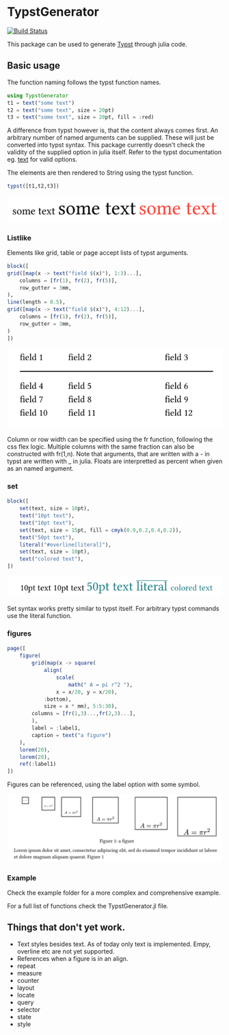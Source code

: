 # TypstGenerator

[![Build Status](https://github.com/onecalfman/TypstGenerator.jl/actions/workflows/CI.yml/badge.svg?branch=main)](https://github.com/onecalfman/TypstGenerator.jl/actions/workflows/CI.yml?query=branch%3Amain)

This package can be used to generate [Typst](https://typst.app/home) through julia code.

## Basic usage
The function naming follows the typst function names.

```julia
using TypstGenerator
t1 = text("some text")
t2 = text("some text", size = 20pt)
t3 = text("some text", size = 20pt, fill = :red)
```

A difference from typst however is, that the content always comes first.
An arbitrary number of named arguments can be supplied. These will just
be converted into typst syntax. This package currently doesn't check
the validity of the supplied option in julia itself.
Refer to the typst documentation eg. [text](https://typst.app/docs/reference/text/text/) for valid options.

The elements are then rendered to String using the typst function.

```julia
typst([t1,t2,t3])
```

![](./docs/src/assets/example_1.png)


### Listlike
Elements like grid, table or page accept lists of typst arguments.

```julia
block([
grid([map(x -> text("field $(x)"), 1:3)...],
    columns = [fr(1), fr(2), fr(5)],
    row_gutter = 3mm,
),
line(length = 0.5),
grid([map(x -> text("field $(x)"), 4:12)...],
    columns = [fr(1), fr(2), fr(5)],
    row_gutter = 3mm,
)
])
```

![](docs/src/assets/example_2.png)

Column or row width can be specified using the fr function, following
the css flex logic.
Multiple columns with the same fraction can also be constructed with fr(1,n).
Note that arguments, that are written with a - in typst are written with _ in julia.
Floats are interpretted as percent when given as an named argument.

### set

```julia
block([
    set(text, size = 10pt),
    text("10pt text"),
    text("10pt text"),
    set(text, size = 15pt, fill = cmyk(0.9,0.2,0.4,0.2)),
    text("50pt text"),
    literal("#overline[literal]"),
    set(text, size = 10pt),
    text("colored text"),
])
```
![](docs/src/assets/example_3.png)

Set syntax works pretty similar to typst itself.
For arbitrary typst commands use the literal function.

### figures
```julia
page([
    figure(
        grid(map(x -> square(
            align(
                scale(
                    math(" A = pi r^2 "), 
                x = x/20, y = x/20), 
            :bottom), 
            size = x * mm), 5:5:30),
        columns = [fr(1,3)...,fr(2,3)...],
        ),
        label = :label1,
        caption = text("a figure")
    ),
    lorem(20),
    lorem(20),
    ref(:label1)
])
```

Figures can be referenced, using the label option with some symbol.

![](docs/src/assets/example_4.png)

### Example
Check the example folder for a more complex and comprehensive example.

For a full list of functions check the TypstGenerator.jl file.

## Things that don't yet work.
- Text styles besides text. As of today only text is implemented.
  Empy, overline etc are not yet supported.
- References when a figure is in an align.
- repeat
- measure
- counter
- layout
- locate
- query
- selector
- state
- style